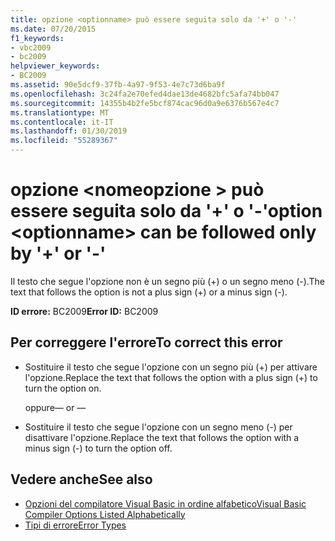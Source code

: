 ```yaml
---
title: opzione <optionname> può essere seguita solo da '+' o '-'
ms.date: 07/20/2015
f1_keywords:
- vbc2009
- bc2009
helpviewer_keywords:
- BC2009
ms.assetid: 90e5dcf9-37fb-4a97-9f53-4e7c73d6ba9f
ms.openlocfilehash: 3c24fa2e70efed4dae13de4682bfc5afa74bb047
ms.sourcegitcommit: 14355b4b2fe5bcf874cac96d0a9e6376b567e4c7
ms.translationtype: MT
ms.contentlocale: it-IT
ms.lasthandoff: 01/30/2019
ms.locfileid: "55289367"
---
```

# <a name="option-optionname-can-be-followed-only-by--or--"></a><span data-ttu-id="f3206-102">opzione \<nomeopzione > può essere seguita solo da '+' o '-'</span><span class="sxs-lookup"><span data-stu-id="f3206-102">option \<optionname> can be followed only by '+' or '-'</span></span>
<span data-ttu-id="f3206-103">Il testo che segue l'opzione non è un segno più (+) o un segno meno (-).</span><span class="sxs-lookup"><span data-stu-id="f3206-103">The text that follows the option is not a plus sign (+) or a minus sign (-).</span></span>  
  
 <span data-ttu-id="f3206-104">**ID errore:** BC2009</span><span class="sxs-lookup"><span data-stu-id="f3206-104">**Error ID:** BC2009</span></span>  
  
## <a name="to-correct-this-error"></a><span data-ttu-id="f3206-105">Per correggere l'errore</span><span class="sxs-lookup"><span data-stu-id="f3206-105">To correct this error</span></span>  
  
-   <span data-ttu-id="f3206-106">Sostituire il testo che segue l'opzione con un segno più (+) per attivare l'opzione.</span><span class="sxs-lookup"><span data-stu-id="f3206-106">Replace the text that follows the option with a plus sign (+) to turn the option on.</span></span>  
  
     <span data-ttu-id="f3206-107">oppure</span><span class="sxs-lookup"><span data-stu-id="f3206-107">— or —</span></span>  
  
-   <span data-ttu-id="f3206-108">Sostituire il testo che segue l'opzione con un segno meno (-) per disattivare l'opzione.</span><span class="sxs-lookup"><span data-stu-id="f3206-108">Replace the text that follows the option with a minus sign (-) to turn the option off.</span></span>  
  
## <a name="see-also"></a><span data-ttu-id="f3206-109">Vedere anche</span><span class="sxs-lookup"><span data-stu-id="f3206-109">See also</span></span>
- [<span data-ttu-id="f3206-110">Opzioni del compilatore Visual Basic in ordine alfabetico</span><span class="sxs-lookup"><span data-stu-id="f3206-110">Visual Basic Compiler Options Listed Alphabetically</span></span>](../../visual-basic/reference/command-line-compiler/compiler-options-listed-alphabetically.md)
- [<span data-ttu-id="f3206-111">Tipi di errore</span><span class="sxs-lookup"><span data-stu-id="f3206-111">Error Types</span></span>](../../visual-basic/programming-guide/language-features/error-types.md)
